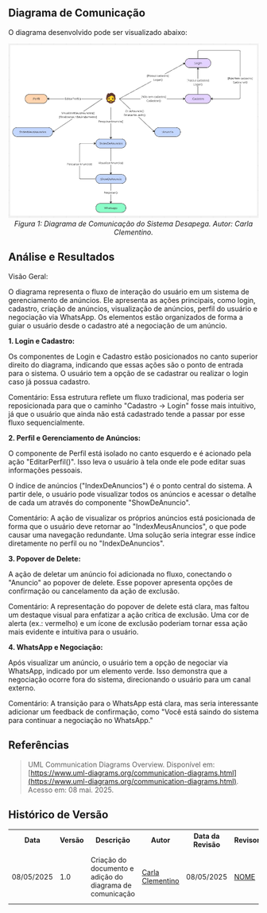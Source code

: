 ## Diagrama de Comunicação

O diagrama desenvolvido pode ser visualizado abaixo:

<div align="center">
  <img src="../assets/diagrama_comunicacao.png" alt="Diagrama de Comunicação" width="800">
  <br>
  <i>Figura 1: Diagrama de Comunicação do Sistema Desapega. Autor: Carla Clementino.</i>
</div>

## Análise e Resultados

Visão Geral:

O diagrama representa o fluxo de interação do usuário em um sistema de gerenciamento de anúncios. Ele apresenta as ações principais, como login, cadastro, criação de anúncios, visualização de anúncios, perfil do usuário e negociação via WhatsApp. Os elementos estão organizados de forma a guiar o usuário desde o cadastro até a negociação de um anúncio.

**1. Login e Cadastro:**

Os componentes de Login e Cadastro estão posicionados no canto superior direito do diagrama, indicando que essas ações são o ponto de entrada para o sistema. O usuário tem a opção de se cadastrar ou realizar o login caso já possua cadastro.

Comentário: Essa estrutura reflete um fluxo tradicional, mas poderia ser reposicionada para que o caminho "Cadastro -> Login" fosse mais intuitivo, já que o usuário que ainda não está cadastrado tende a passar por esse fluxo sequencialmente.

**2. Perfil e Gerenciamento de Anúncios:**

O componente de Perfil está isolado no canto esquerdo e é acionado pela ação "EditarPerfil()". Isso leva o usuário à tela onde ele pode editar suas informações pessoais.

O índice de anúncios ("IndexDeAnuncios") é o ponto central do sistema. A partir dele, o usuário pode visualizar todos os anúncios e acessar o detalhe de cada um através do componente "ShowDeAnuncio".

Comentário: A ação de visualizar os próprios anúncios está posicionada de forma que o usuário deve retornar ao "IndexMeusAnuncios", o que pode causar uma navegação redundante. Uma solução seria integrar esse índice diretamente no perfil ou no "IndexDeAnuncios".

**3. Popover de Delete:**

A ação de deletar um anúncio foi adicionada no fluxo, conectando o "Anuncio" ao popover de delete. Esse popover apresenta opções de confirmação ou cancelamento da ação de exclusão.

Comentário: A representação do popover de delete está clara, mas faltou um destaque visual para enfatizar a ação crítica de exclusão. Uma cor de alerta (ex.: vermelho) e um ícone de exclusão poderiam tornar essa ação mais evidente e intuitiva para o usuário.

**4. WhatsApp e Negociação:**

Após visualizar um anúncio, o usuário tem a opção de negociar via WhatsApp, indicado por um elemento verde. Isso demonstra que a negociação ocorre fora do sistema, direcionando o usuário para um canal externo.

Comentário: A transição para o WhatsApp está clara, mas seria interessante adicionar um feedback de confirmação, como "Você está saindo do sistema para continuar a negociação no WhatsApp."

## Referências

> UML Communication Diagrams Overview. Disponível em: [https://www.uml-diagrams.org/communication-diagrams.html](https://www.uml-diagrams.org/communication-diagrams.html). Acesso em: 08 mai. 2025.

## Histórico de Versão

<div align="center">
    <table>
        <tr>
            <th>Data</th>
            <th>Versão</th>
            <th>Descrição</th>
            <th>Autor</th>
            <th>Data da Revisão</th>
            <th>Revisor</th>
            <th>Descrição de Revisão</th>
        </tr>
        <tr>
            <td>08/05/2025</td>
            <td>1.0</td>
            <td>Criação do documento e adição do diagrama de comunicação</td>
            <td><a href="https://github.com/CarlaClementino">Carla Clementino</a></td>
            <td>08/05/2025</td>
            <td><a href="https://github.com/git">NOME</a></td>
            <td>Verificação da estrutura e conteúdo do documento</td>
        </tr>
    </table>
</div>

